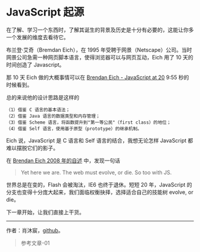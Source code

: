 # JavaScript 起源

在了解、学习一个东西时，了解其诞生的背景及历史是十分有必要的，这能让你多一个发展的维度去看待它。

布兰登·艾奇（Bremdan Eich），在 1995 年受聘于网景（Netscape）公司。当时网景公司急需一种网页脚本语言，使得浏览器可以与网页互动，Eich 用了 10 天的时间创造了 Javascript。

那 10 天 Eich 做的大概事情可以在 [Brendan Eich - JavaScript at 20](https://www.youtube.com/watch?v=83_rC1FesOI) 9:55 秒的时候看到。

总的来说他的设计思路是这样的

```
（1）借鉴 C 语言的基本语法；
（2）借鉴 Java 语言的数据类型和内存管理；
（3）借鉴 Scheme 语言，将函数提升到"第一等公民"（first class）的地位；
（4）借鉴 Self 语言，使用基于原型（prototype）的继承机制。
```
Eich 说，JavaScript 是 C 语言和 Self 语言的结合，我想无论怎样 JavaScript 都难以摆脱它们的影子。

在 [Brendan Eich 2008 年的自述](https://brendaneich.com/2008/04/popularity/) 中，发现一句话

> Yet here we are. The web must evolve, or die. So too with JS.

世界总是在变的，Flash 会被淘汰，IE6 也终于退休。短短 20 年，JavaScript 的分支也变得十分庞大起来，我们面临权衡抉择，选择适合自己的技能树 evolve, or die。

下一章开始，让我们直接上干货。

------

作者：肖沐宸，[github](https://github.com/cheogo)。

> 参考文章-01